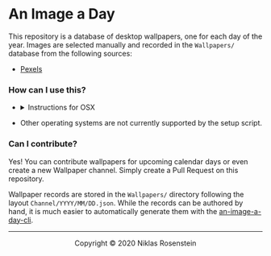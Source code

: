 # An Image a Day

This repository is a database of desktop wallpapers, one for each day of the year. Images are
selected manually and recorded in the `Wallpapers/` database from the following sources:

* [Pexels](https://pexels.com)

### How can I use this?

* <details><summary>Instructions for OSX</summary>

    1. Run `curl https://raw.githubusercontent.com/an-image-a-day/an-image-a-day/master/an-image-a-day-downloader/setup.sh | bash` in your Terminal
    2. Pick `Pictures/An Image a Day/Today` as the directory for your desktop wallpaper:

    <p align="center"><img src="https://user-images.githubusercontent.com/1318438/82971508-21ab1f00-9fd3-11ea-8d05-2b72340ce6d8.png"></p>

    </details>

* Other operating systems are not currently supported by the setup script.

### Can I contribute?

Yes! You can contribute wallpapers for upcoming calendar days or even create a new Wallpaper
channel. Simply create a Pull Request on this repository.

Wallpaper records are stored in the `Wallpapers/` directory following the layout
`Channel/YYYY/MM/DD.json`. While the records can be authored by hand, it is much easier
to automatically generate them with the [an-image-a-day-cli](an-image-a-day-cli).

---

<p align="center">Copyright &copy; 2020 Niklas Rosenstein</p>
